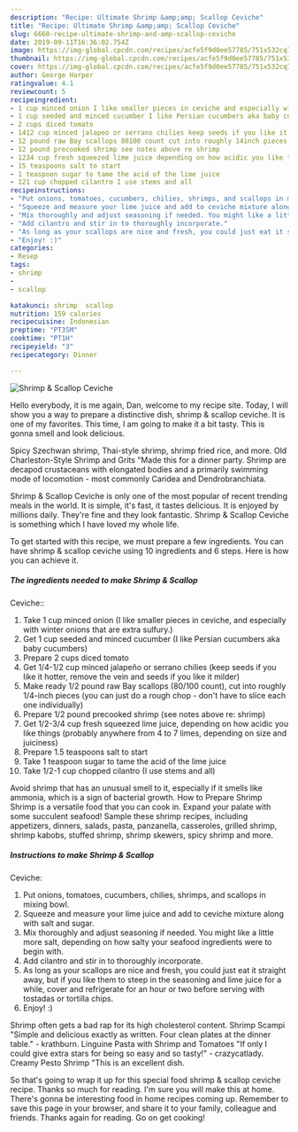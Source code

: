 ```yaml
---
description: "Recipe: Ultimate Shrimp &amp;amp; Scallop Ceviche"
title: "Recipe: Ultimate Shrimp &amp;amp; Scallop Ceviche"
slug: 6660-recipe-ultimate-shrimp-and-amp-scallop-ceviche
date: 2019-09-11T16:36:02.754Z
image: https://img-global.cpcdn.com/recipes/acfe5f9d0ee57785/751x532cq70/shrimp-scallop-ceviche-recipe-main-photo.jpg
thumbnail: https://img-global.cpcdn.com/recipes/acfe5f9d0ee57785/751x532cq70/shrimp-scallop-ceviche-recipe-main-photo.jpg
cover: https://img-global.cpcdn.com/recipes/acfe5f9d0ee57785/751x532cq70/shrimp-scallop-ceviche-recipe-main-photo.jpg
author: George Harper
ratingvalue: 4.1
reviewcount: 5
recipeingredient:
- 1 cup minced onion I like smaller pieces in ceviche and especially with winter onions that are extra sulfury
- 1 cup seeded and minced cucumber I like Persian cucumbers aka baby cucumbers
- 2 cups diced tomato
- 1412 cup minced jalapeo or serrano chilies keep seeds if you like it hotter remove the vein and seeds if you like it milder
- 12 pound raw Bay scallops 80100 count cut into roughly 14inch pieces you can just do a rough chop  dont have to slice each one individually
- 12 pound precooked shrimp see notes above re shrimp
- 1234 cup fresh squeezed lime juice depending on how acidic you like things probably anywhere from 4 to 7 limes depending on size and juiciness
- 15 teaspoons salt to start
- 1 teaspoon sugar to tame the acid of the lime juice
- 121 cup chopped cilantro I use stems and all
recipeinstructions:
- "Put onions, tomatoes, cucumbers, chilies, shrimps, and scallops in mixing bowl."
- "Squeeze and measure your lime juice and add to ceviche mixture along with salt and sugar."
- "Mix thoroughly and adjust seasoning if needed. You might like a little more salt, depending on how salty your seafood ingredients were to begin with."
- "Add cilantro and stir in to thoroughly incorporate."
- "As long as your scallops are nice and fresh, you could just eat it straight away, but if you like them to steep in the seasoning and lime juice for a while, cover and refrigerate for an hour or two before serving with tostadas or tortilla chips."
- "Enjoy! :)"
categories:
- Resep
tags:
- shrimp
- 
- scallop

katakunci: shrimp  scallop
nutrition: 159 calories
recipecuisine: Indonesian
preptime: "PT35M"
cooktime: "PT1H"
recipeyield: "3"
recipecategory: Dinner

---
```



![Shrimp &amp; Scallop
Ceviche](https://img-global.cpcdn.com/recipes/acfe5f9d0ee57785/751x532cq70/shrimp-scallop-ceviche-recipe-main-photo.jpg)

Hello everybody, it is me again, Dan, welcome to my recipe site. Today, I will show you a way to prepare a distinctive dish, shrimp &amp; scallop
ceviche. It is one of my favorites. This time, I am going to make it a bit tasty. This is gonna smell and look delicious.

Spicy Szechwan shrimp, Thai-style shrimp, shrimp fried rice, and more. Old Charleston-Style Shrimp and Grits &#34;Made this for a dinner party. Shrimp are decapod crustaceans with elongated bodies and a primarily swimming mode of locomotion - most commonly Caridea and Dendrobranchiata.

Shrimp &amp; Scallop
Ceviche is only one of the most popular of recent trending meals in the world. It is simple, it's fast, it tastes delicious. It is enjoyed by millions daily. They're fine and they look fantastic. Shrimp &amp; Scallop
Ceviche is something which I have loved my whole life.


To get started with this recipe, we must prepare a few ingredients. You can have shrimp &amp; scallop
ceviche using 10 ingredients and 6 steps. Here is how you can achieve it.

##### The ingredients needed to make Shrimp &amp; Scallop
Ceviche::

1. Take 1 cup minced onion (I like smaller pieces in ceviche, and especially with winter onions that are extra sulfury.)
1. Get 1 cup seeded and minced cucumber (I like Persian cucumbers aka baby cucumbers)
1. Prepare 2 cups diced tomato
1. Get 1/4-1/2 cup minced jalapeño or serrano chilies (keep seeds if you like it hotter, remove the vein and seeds if you like it milder)
1. Make ready 1/2 pound raw Bay scallops (80/100 count), cut into roughly 1/4-inch pieces (you can just do a rough chop - don&#39;t have to slice each one individually)
1. Prepare 1/2 pound precooked shrimp (see notes above re: shrimp)
1. Get 1/2-3/4 cup fresh squeezed lime juice, depending on how acidic you like things (probably anywhere from 4 to 7 limes, depending on size and juiciness)
1. Prepare 1.5 teaspoons salt to start
1. Take 1 teaspoon sugar to tame the acid of the lime juice
1. Take 1/2-1 cup chopped cilantro (I use stems and all)


Avoid shrimp that has an unusual smell to it, especially if it smells like ammonia, which is a sign of bacterial growth. How to Prepare Shrimp Shrimp is a versatile food that you can cook in. Expand your palate with some succulent seafood! Sample these shrimp recipes, including appetizers, dinners, salads, pasta, panzanella, casseroles, grilled shrimp, shrimp kabobs, stuffed shrimp, shrimp skewers, spicy shrimp and more. 

##### Instructions to make Shrimp &amp; Scallop
Ceviche:

1. Put onions, tomatoes, cucumbers, chilies, shrimps, and scallops in mixing bowl.
1. Squeeze and measure your lime juice and add to ceviche mixture along with salt and sugar.
1. Mix thoroughly and adjust seasoning if needed. You might like a little more salt, depending on how salty your seafood ingredients were to begin with.
1. Add cilantro and stir in to thoroughly incorporate.
1. As long as your scallops are nice and fresh, you could just eat it straight away, but if you like them to steep in the seasoning and lime juice for a while, cover and refrigerate for an hour or two before serving with tostadas or tortilla chips.
1. Enjoy! :)


Shrimp often gets a bad rap for its high cholesterol content. Shrimp Scampi &#34;Simple and delicious exactly as written. Four clean plates at the dinner table.&#34; - krathburn. Linguine Pasta with Shrimp and Tomatoes &#34;If only I could give extra stars for being so easy and so tasty!&#34; - crazycatlady. Creamy Pesto Shrimp &#34;This is an excellent dish. 

So that's going to wrap it up for this special food shrimp &amp; scallop
ceviche recipe. Thanks so much for reading. I'm sure you will make this at home. There's gonna be interesting food in home recipes coming up. Remember to save this page in your browser, and share it to your family, colleague and friends. Thanks again for reading. Go on get cooking!
